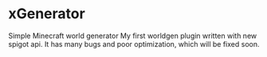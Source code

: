 # xGenerator
Simple Minecraft world generator
My first worldgen plugin written with new spigot api. It has many bugs and poor optimization, which will be fixed soon.
